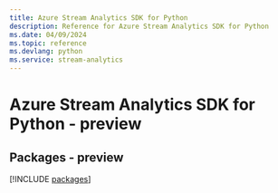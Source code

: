 ```yaml
---
title: Azure Stream Analytics SDK for Python
description: Reference for Azure Stream Analytics SDK for Python
ms.date: 04/09/2024
ms.topic: reference
ms.devlang: python
ms.service: stream-analytics
---
```

# Azure Stream Analytics SDK for Python - preview
## Packages - preview
[!INCLUDE [packages](stream-analytics-index.md)]